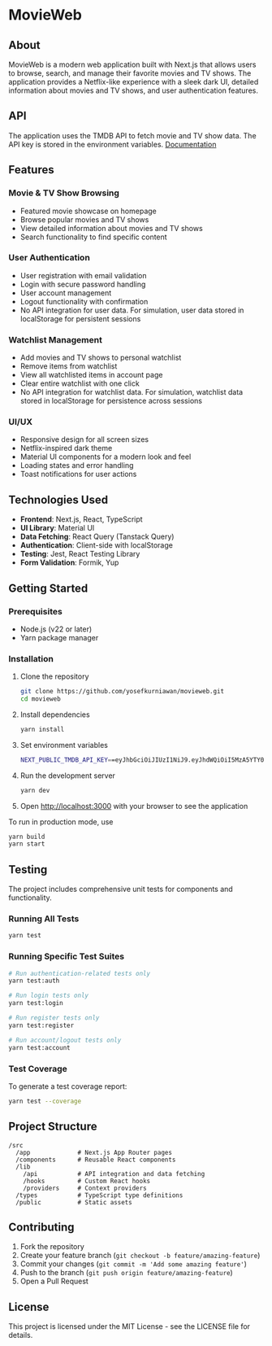 # MovieWeb

## About

MovieWeb is a modern web application built with Next.js that allows users to browse, search, and manage their favorite movies and TV shows. The application provides a Netflix-like experience with a sleek dark UI, detailed information about movies and TV shows, and user authentication features.

## API

The application uses the TMDB API to fetch movie and TV show data. The API key is stored in the environment variables.
[Documentation](https://developer.themoviedb.org/reference/intro/getting-started)

## Features

### Movie & TV Show Browsing
- Featured movie showcase on homepage
- Browse popular movies and TV shows
- View detailed information about movies and TV shows
- Search functionality to find specific content

### User Authentication
- User registration with email validation
- Login with secure password handling
- User account management
- Logout functionality with confirmation
- No API integration for user data. For simulation, user data stored in localStorage for persistent sessions

### Watchlist Management
- Add movies and TV shows to personal watchlist
- Remove items from watchlist
- View all watchlisted items in account page
- Clear entire watchlist with one click
- No API integration for watchlist data. For simulation, watchlist data stored in localStorage for persistence across sessions

### UI/UX
- Responsive design for all screen sizes
- Netflix-inspired dark theme
- Material UI components for a modern look and feel
- Loading states and error handling
- Toast notifications for user actions

## Technologies Used

- **Frontend**: Next.js, React, TypeScript
- **UI Library**: Material UI
- **Data Fetching**: React Query (Tanstack Query)
- **Authentication**: Client-side with localStorage
- **Testing**: Jest, React Testing Library
- **Form Validation**: Formik, Yup

## Getting Started

### Prerequisites

- Node.js (v22 or later)
- Yarn package manager

### Installation

1. Clone the repository
   ```bash
   git clone https://github.com/yosefkurniawan/movieweb.git
   cd movieweb
   ```

2. Install dependencies
   ```bash
   yarn install
   ```

3. Set environment variables
   ```bash
   NEXT_PUBLIC_TMDB_API_KEY==eyJhbGciOiJIUzI1NiJ9.eyJhdWQiOiI5MzA5YTY0ODAxYzgzMTM4Y2VhYmQzZGU3NjYyZGVmNiIsIm5iZiI6MTc1NjEyNjMwMi45NzUwMDAxLCJzdWIiOiI2OGFjNWM1ZWM5ODU2ZDExMmE5ZGI0NWIiLCJzY29wZXMiOlsiYXBpX3JlYWQiXSwidmVyc2lvbiI6MX0.9IoHI170Sy-lJIeF3b6dERKq-MW2HMwGbQ0PC4Da31A
   ```

4. Run the development server
   ```bash
   yarn dev
   ```

5. Open [http://localhost:3000](http://localhost:3000) with your browser to see the application

To run in production mode, use

```bash
yarn build
yarn start
```

## Testing

The project includes comprehensive unit tests for components and functionality.

### Running All Tests

```bash
yarn test
```

### Running Specific Test Suites

```bash
# Run authentication-related tests only
yarn test:auth

# Run login tests only
yarn test:login

# Run register tests only
yarn test:register

# Run account/logout tests only
yarn test:account
```

### Test Coverage

To generate a test coverage report:

```bash
yarn test --coverage
```

## Project Structure

```
/src
  /app             # Next.js App Router pages
  /components      # Reusable React components
  /lib
    /api           # API integration and data fetching
    /hooks         # Custom React hooks
    /providers     # Context providers
  /types           # TypeScript type definitions
  /public          # Static assets
```

## Contributing

1. Fork the repository
2. Create your feature branch (`git checkout -b feature/amazing-feature`)
3. Commit your changes (`git commit -m 'Add some amazing feature'`)
4. Push to the branch (`git push origin feature/amazing-feature`)
5. Open a Pull Request

## License

This project is licensed under the MIT License - see the LICENSE file for details.
